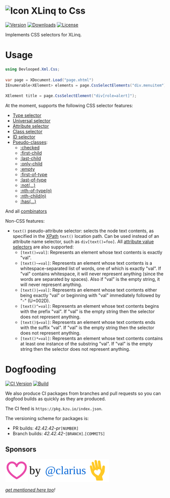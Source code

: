 ![Icon](https://raw.githubusercontent.com/devlooped/css/main/assets/img/icon-32.png) XLinq to Css
============

[![Version](https://img.shields.io/nuget/vpre/Devlooped.Xml.Css.svg?color=royalblue)](https://www.nuget.org/packages/Devlooped.Xml.Css)
[![Downloads](https://img.shields.io/nuget/dt/Devlooped.Xml.Css.svg?color=green)](https://www.nuget.org/packages/Devlooped.Xml.Css)
[![License](https://img.shields.io/github/license/devlooped/css.svg?color=blue)](https://github.com/devlooped/css/blob/main/license.txt)

Implements CSS selectors for XLinq.

# Usage

```csharp
using Devlooped.Xml.Css;

var page = XDocument.Load("page.xhtml")
IEnumerable<XElement> elements = page.CssSelectElements("div.menuitem");

XElement title = page.CssSelectElement("div[role=alert]");
```

At the moment, supports the following CSS selector features: 

- [Type selector](https://www.w3.org/TR/selectors-3/#type-selectors)
- [Universal selector](https://www.w3.org/TR/selectors-3/#universal-selector)
- [Attribute selector](https://www.w3.org/TR/selectors-3/#attribute-selectors)
- [Class selector](https://www.w3.org/TR/selectors-3/#class-html)
- [ID selector](https://www.w3.org/TR/selectors-3/#id-selectors)
- [Pseudo-classes](https://www.w3.org/TR/selectors-3/#pseudo-classes):
    * [:checked](https://www.w3.org/TR/selectors-3/#checked)
    * [:first-child](https://www.w3.org/TR/selectors-3/#first-child-pseudo)
    * [:last-child](https://www.w3.org/TR/selectors-3/#last-child-pseudo)
    * [:only-child](https://www.w3.org/TR/selectors-3/#only-child-pseudo)
    * [:empty](https://www.w3.org/TR/selectors-3/#empty-pseudo)
    * [:first-of-type](https://www.w3.org/TR/selectors-3/#first-of-type-pseudo)
    * [:last-of-type](https://www.w3.org/TR/selectors-3/#last-of-type-pseudo)
    * [:not(...)](https://www.w3.org/TR/selectors-3/#negation)
    * [:nth-of-type(n)](https://www.w3.org/TR/selectors-3/#nth-of-type-pseudo)
    * [:nth-child(n)](https://www.w3.org/TR/selectors-3/#nth-child-pseudo)
    * [:has(...)](https://www.w3.org/TR/selectors-4/#has-pseudo)

And all [combinators](https://www.w3.org/TR/selectors-3/#combinators)

Non-CSS features:

- `text()` pseudo-attribute selector: selects the node text contents, as specified 
  in the [XPath](https://www.w3.org/TR/1999/REC-xpath-19991116/) `text()` location 
  path. Can be used instead of an attribute name selector, such as `div[text()=foo]`. 
  All [attribute value selectors](https://www.w3.org/TR/selectors-3/#attribute-selectors) 
  are also supported:
    * `[text()=val]`: Represents an element whose text contents is exactly "val".
    * `[text()~=val]`: Represents an element whose text contents is a whitespace-separated list of words, 
       one of which is exactly "val". If "val" contains whitespace, it will never represent anything (since the words 
       are separated by spaces). Also if "val" is the empty string, it will never represent anything.
    * `[text()|=val]`: Represents an element whose text contents either being exactly "val" or 
       beginning with "val" immediately followed by "-" (U+002D). 
    * `[text()^=val]`: Represents an element whose text contents begins with the prefix "val". 
       If "val" is the empty string then the selector does not represent anything.
    * `[text()$=val]`: Represents an element whose text contents ends with the suffix "val". 
       If "val" is the empty string then the selector does not represent anything.
    * `[text()*=val]`: Represents an element whose text contents contains at least one instance of the 
       substring "val". If "val" is the empty string then the selector does not represent anything.

# Dogfooding

[![CI Version](https://img.shields.io/endpoint?url=https://shields.kzu.io/vpre/Devlooped.Xml.Css/main&label=nuget.ci&color=brightgreen)](https://pkg.kzu.io/index.json)
[![Build](https://github.com/devlooped/css/workflows/build/badge.svg?branch=main)](https://github.com/devlooped/css/actions)

We also produce CI packages from branches and pull requests so you can dogfood builds as quickly as they are produced. 

The CI feed is `https://pkg.kzu.io/index.json`. 

The versioning scheme for packages is:

- PR builds: *42.42.42-pr*`[NUMBER]`
- Branch builds: *42.42.42-*`[BRANCH]`.`[COMMITS]`



## Sponsors

[![sponsored](https://raw.githubusercontent.com/devlooped/oss/main/assets/images/sponsors.svg)](https://github.com/sponsors/devlooped) [![clarius](https://raw.githubusercontent.com/clarius/branding/main/logo/byclarius.svg)](https://github.com/clarius)[![clarius](https://raw.githubusercontent.com/clarius/branding/main/logo/logo.svg)](https://github.com/clarius)

*[get mentioned here too](https://github.com/sponsors/devlooped)!*
